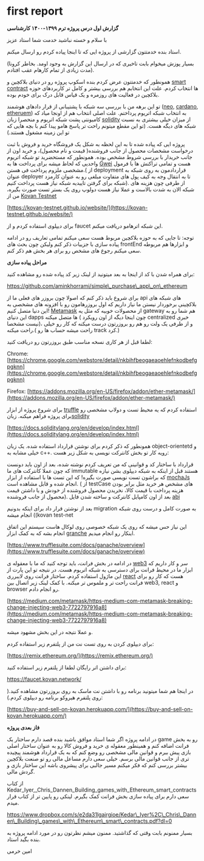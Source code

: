 # first report

**گزارش اول درس پروژه ترم ۱۳۹۹-۱۴۰۰ کارشناسی**

با سلام و خسته نباشید خدمت شما استاد عزیز

استاد بنده خدمتتون گزارشی از پروژه ایی که تا اینجا پیاده کردم رو ارسال میکنم.

\(‌بسیار پوزش میخوام بابت تاخیری که در ارسال این گزارش به وجود اومد. بخاطر کرونا مدت زیادی از تمام کارهام عقب افتادم\).

همونطور که خدمتتون عرض کردم بنده اسکوپ پروژه رو در دنیای بلاکچین و [smart contract](https://ethereum.org/en/developers/docs/smart-contracts/) ها انتخاب کردم. علت این انتخابم هم بررسی بیشتر و کامل تر کاربردهای حوزه بلاکچین در فعالیت های روزمره و یک قیاس قابل درک برای خودم بوده.

تو این برهه من با بررسی سه شبکه با پشتیبانی از قرار دادهای هوشمند \([neo](https://neo.org/dev), [cardano](https://docs.cardano.org/en/latest/explainers/cardano-explainers/smart-contract-exp.html), [etheruem](https://ethereum.org/en/developers/docs/smart-contracts/)\) به انتخاب شبکه اتریوم پرداختم. علت اصلی انتخاب هم از اونجا میاد که کامیونتی پشت شبکه اتریوم و منحصرا زبان [solidity](https://docs.soliditylang.org/en/develop/index.html) از میزان خیلی بیشتری به نسبت شبکه های دیگه هست. \(‌تو این مقطع میتونم راحت تر پاسخ هامو پیدا کنم با بچه هایی که تو این زمینه مشغول هستند.\)

پروژه ایی که پیاده شده تا به این لحظه به شکل یک فروشگاه خرید و فروش با ثبت درخواست مشخصات محصول از جانب فروشنده\( قیمت و نام محصول\)، و خرید اون از جانب خریدار با بررسی شروط مشخص بوده. همونطور که مستحضرید تو شبکه اتریوم واحدیی که لحاظ میشه برای پرداخت ها به [Gwei](https://ethereum.org/en/developers/docs/gas/) هست و تمامی تراکنش ها با فرمول مشخصی ملزوم پرداخت فی هستن.\( از deployment قراردادمون به روی شبکه به عنوان deployer تا به انتقال وجه به کیف پول های متفاوت مبلغی رو به عنوان کارمزد شبکه برای گرفتن تاییدیه شبکه نیاز هست پرداخت کنیم\). از طرفی چون هزینه های شبکه الان به شدت بالاست و عملا نیاز هست دولوپ روی یک بستر تست صورت بگیره، من از [Kovan Testnet](https://kovan-testnet.github.io/website/)

[https://kovan-testnet.github.io/website/](https://kovan-testnet.github.io/website/)

برای دیپلوی استفاده کردم و از faucet این شبکه اترهامو دریافت میکنم.

توجه: تا جایی که به حوزه بلاکچین مربوط هست سعی میکنم تمامی تعاریف رو در ادامه پیاده سازی با جزییات ذکر کنم ولیکن چون بحث های frontEnd و ابزارها هم مربوطه سعی میکنم رجوع های مشخص رو برای هر بخش هم ذکر کنم.

**مراحل پیاده سازی**

برای همراه شدن با کد از اینجا به بعد میتونید از لینک زیر کد پیاده شده رو مشاهده کنید:

https://github.com/aminkhorrami/simple\_purchase\_app\_on\_ethereum

برای شروع باید ذکر کنم که اصولا چون بروزر های فعلی ما از api های شبکه های بلاکچینی برخوردار نیستن ما نیاز داریم که اول بروزرهامون رو با افزونه های مشخصی به این دنیا متصل کنیم! [Metamask](https://metamask.io/) از محصولات خوبیه که مثل یه gateway هم شما رو به این دنیای dapps ها متصل میکنه \( چون اینجا دیگه از اون رویکرد centralized خبری نیست مشخصا\)، و از طرفی یک ولت رو هم رو بروزرتون درست میکنه که کار رو خیلی راحت میکنه.\(‌ راحت میشه حساب ها رو track کرد.\)

لطفا قبل از هر کاری نسخه مناسب طبق بروزرتون رو دریافت کنید:

Chrome: [https://chrome.google.com/webstore/detail/nkbihfbeogaeaoehlefnkodbefgpgknn](https://chrome.google.com/webstore/detail/nkbihfbeogaeaoehlefnkodbefgpgknn)

Firefox: [https://addons.mozilla.org/en-US/firefox/addon/ether-metamask/](https://addons.mozilla.org/en-US/firefox/addon/ether-metamask/)

برای شروع پروژه از ابزار [truffle](https://www.trufflesuite.com/) استفاده کردم که یه محیط تست و دولاپ مشخصی رو برای پروژه فراهم میکنه. زبان[solidity](https://docs.soliditylang.org/en/develop/index.html)

[https://docs.soliditylang.org/en/develop/index.html](https://docs.soliditylang.org/en/develop/index.html)

همونطور که ذکر کردم برای نوشتن قرارداد استفاده شده. یک زبان object-orientetd و خیلی مشابه به c++. رویه کار تو بخش کانترکت نویسی به شکل زیر هست:

قرارداد با ساختار کد و قوانینی که من تعریف کردم نوشته شده، بعد از اون باید دونست که چون عملا کانترکت های ما immutable هستند قبل از اینکه به شبکه دیپلوی بشن نیازه که براشون تست نویسی صورت بگیره! که این تست ها با استفاده از ابزار [mochaJs](https://mochajs.org/) انجام شده و قابل مشاهده است. \(‌ از testCase های مشخص هر خرید مثل برابر بودن هزینه پرداخت با قیمت کالا، نخریدن محصول فروشنده از خودش و یا داشتن قیمت محصول از جانب فروشنده\). بعد از اون کامپایل کانترکت و ساخته شدن فایل [abi](https://docs.soliditylang.org/en/v0.5.3/abi-spec.html#:~:text=The%20Contract%20Application%20Binary%20Interface,as%20described%20in%20this%20specification.)

بعد از نوشتن قرار داد برای اینکه بدونیم migration به صورت کامل و درست روی شبکه انجام میشه \(\(kovan test-net

این نیاز حس میشه که روی یک شبکه خصوصی روی لوکال هاست سیستم این اتفاق انجام بشه که به کمک ابزار [granche](https://www.trufflesuite.com/docs/ganache/overview) اینکار رو انجام میدیم.

[https://www.trufflesuite.com/docs/ganache/overview](https://www.trufflesuite.com/docs/ganache/overview)

در ادامه در بخش فرانت، باید توجه کنید که ما با معقوله ی [web3](https://web3js.readthedocs.io/en/v1.3.4/) سر و کار داریم که ابزار ما در محیط فرانت برای دسترسی به شبکه اتریوم هست. در نتیجه تو این پارت از این ماژول استفاده کردم. ساختار فرانت روی لایبرری [react](https://reactjs.org/) هست که کار رو برای فرانت راحت تر و ملموس تر میکنه. با کمک لینک زیر اتصال بین web3, react و browser رو انجام دادم.

[https://medium.com/metamask/https-medium-com-metamask-breaking-change-injecting-web3-7722797916a8](https://medium.com/metamask/https-medium-com-metamask-breaking-change-injecting-web3-7722797916a8)

و عملا نتیجه در این بخش مشهود میشه.

برای دیپلوی کردن به روی تست نت من از پلتفرم زیر استفاده کردم:

[https://remix.ethereum.org/](https://remix.ethereum.org/)

برای داشتن اتر رایگان لطفا از پلتفرم زیر استفاده کنید:

https://faucet.kovan.network/

در اینجا هم شما میتونید برنامه رو با داشتن نت ماسک به روی بروزرتون مشاهده کنید.\(‌ روی پلتفرم هیروکو برنامه رو دیپلوی کردم.\):

[https://buy-and-sell-on-kovan.herokuapp.com/](https://buy-and-sell-on-kovan.herokuapp.com/)

**فاز بعدی پروژه**

در ادامه پروژه اگر شما استاد موافق باشید بنده قصد دارم ساختار یک game رو به بخش فرانت اضافه کنم و همینطور معقوله ی خرید و فروش کالا رو به عنوان ساختار اصلی بازی پیش ببرم و قوانین مالی مشخصی رو وضع کنم که به یک قرارداد هوشمند پیچیده تری از جانب قوانین مالی برسم. خیلی سعی دارم مساعل مالی رو تو صنعت بلاکچین بیشتر بررسی کنم که فکر میکنم مسیر جالبی برای پیشروی باشه این ساختار بازی و گردش مالی.

از کتاب Kedar\_Iyer,\_Chris\_Dannen\_Building\_games\_with\_Ethereum\_smart\_contracts سعی دارم برای پیاده سازی بخش فرانت کمک بگیرم. لینکی رو پایین تر از کتاب قرار میدم.

https://www.dropbox.com/s/e2da31lgajrgioe/Kedar\_Iyer%2C\_Chris\_Dannen\_Building\_games\_with\_Ethereum\_smart\_contracts.pdf?dl=0

بسیار ممنونم بابت وقتی که گذاشتید. ممنون میشم نظرتون رو در مورد ادامه پروژه به بنده بگید استاد.

امین خرمی

